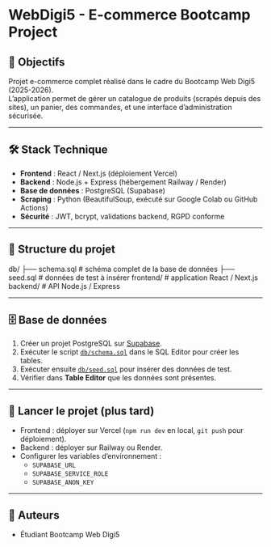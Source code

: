 # WebDigi5 - E-commerce Bootcamp Project

## 🎯 Objectifs
Projet e-commerce complet réalisé dans le cadre du Bootcamp Web Digi5 (2025-2026).  
L’application permet de gérer un catalogue de produits (scrapés depuis des sites), un panier, des commandes, et une interface d’administration sécurisée.

---

## 🛠️ Stack Technique
- **Frontend** : React / Next.js (déploiement Vercel)
- **Backend** : Node.js + Express (hébergement Railway / Render)
- **Base de données** : PostgreSQL (Supabase)
- **Scraping** : Python (BeautifulSoup, exécuté sur Google Colab ou GitHub Actions)
- **Sécurité** : JWT, bcrypt, validations backend, RGPD conforme

---

## 📂 Structure du projet
db/
├── schema.sql # schéma complet de la base de données
├── seed.sql # données de test à insérer
frontend/ # application React / Next.js
backend/ # API Node.js / Express


---

## 🗄️ Base de données
1. Créer un projet PostgreSQL sur [Supabase](https://supabase.com/).  
2. Exécuter le script [`db/schema.sql`](db/schema.sql) dans le SQL Editor pour créer les tables.  
3. Exécuter ensuite [`db/seed.sql`](db/seed.sql) pour insérer des données de test.  
4. Vérifier dans **Table Editor** que les données sont présentes.

---

## 🚀 Lancer le projet (plus tard)
- Frontend : déployer sur Vercel (`npm run dev` en local, `git push` pour déploiement).  
- Backend : déployer sur Railway ou Render.  
- Configurer les variables d’environnement :
  - `SUPABASE_URL`
  - `SUPABASE_SERVICE_ROLE`
  - `SUPABASE_ANON_KEY`

---

## 👥 Auteurs
- Étudiant Bootcamp Web Digi5

